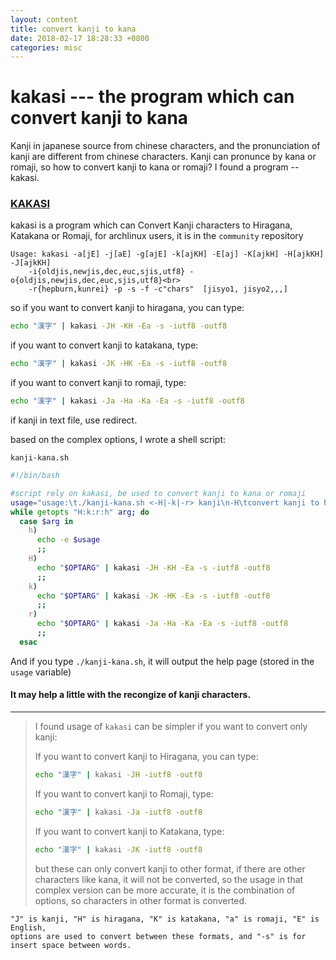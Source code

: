 ```yaml
---
layout: content
title: convert kanji to kana
date: 2018-02-17 18:28:33 +0800
categories: misc
---
```


# kakasi --- the program which can convert kanji to kana

Kanji in japanese source from chinese characters, and the pronunciation of kanji are different from chinese characters. Kanji can pronunce by kana or romaji, so how to convert kanji to kana or romaji? I found a program -- kakasi.

### [KAKASI](http://kakasi.namazu.org/)
kakasi is a program which can Convert Kanji characters to Hiragana, Katakana or Romaji, for archlinux users, it is in the `community` repository

	Usage: kakasi -a[jE] -j[aE] -g[ajE] -k[ajKH] -E[aj] -K[ajkH] -H[ajkKH] -J[ajkKH]
		-i{oldjis,newjis,dec,euc,sjis,utf8} -o{oldjis,newjis,dec,euc,sjis,utf8}<br>
		-r{hepburn,kunrei} -p -s -f -c"chars"  [jisyo1, jisyo2,,,]

so if you want to convert kanji to hiragana, you can type:
```sh
echo "漢字" | kakasi -JH -KH -Ea -s -iutf8 -outf8
```
if you want to convert kanji to katakana, type:
```sh
echo "漢字" | kakasi -JK -HK -Ea -s -iutf8 -outf8
```
if you want to convert kanji to romaji, type:
```sh
echo "漢字" | kakasi -Ja -Ha -Ka -Ea -s -iutf8 -outf8
```
if kanji in text file, use redirect.

based on the complex options, I wrote a shell script:

`kanji-kana.sh`
```sh
#!/bin/bash

#script rely on kakasi, be used to convert kanji to kana or romaji
usage="usage:\t./kanji-kana.sh <-H|-k|-r> kanji\n-H\tconvert kanji to hiragana\n-k\tconvert kanji to katakana\n-r\tconvert kanji to romaji\n-h\tprint this manual"
while getopts "H:k:r:h" arg; do
  case $arg in
    h)  
      echo -e $usage
      ;;  
    H)  
      echo "$OPTARG" | kakasi -JH -KH -Ea -s -iutf8 -outf8
      ;;  
    k)  
      echo "$OPTARG" | kakasi -JK -HK -Ea -s -iutf8 -outf8
      ;;  
    r)  
      echo "$OPTARG" | kakasi -Ja -Ha -Ka -Ea -s -iutf8 -outf8
      ;;  
  esac
```
And if you type `./kanji-kana.sh`, it will output the help page (stored in the `usage` variable)

#### It may help a little with the recongize of kanji characters.

---
> I found usage of `kakasi` can be simpler if you want to convert only kanji:
>
> If you want to convert kanji to Hiragana, you can type:
> ```sh
> echo "漢字" | kakasi -JH -iutf8 -outf8
> ```
> If you want to convert kanji to Romaji, type:
> ```sh
> echo "漢字" | kakasi -Ja -iutf8 -outf8
> ```
> If you want to convert kanji to Katakana, type:
> ```sh
> echo "漢字" | kakasi -JK -iutf8 -outf8
> ```
> but these can only convert kanji to other format, if there are other characters like kana, it will not be converted, so the usage in that complex version can be more accurate, it is the combination of options, so characters in other format is converted.

	"J" is kanji, "H" is hiragana, "K" is katakana, "a" is romaji, "E" is English,
	options are used to convert between these formats, and "-s" is for insert space between words.
